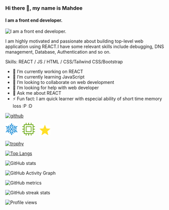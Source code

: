 ### Hi there 👋, my name is Mahdee
#### I am a front end developer.
![I am a front end developer.](https://scontent.fdac14-1.fna.fbcdn.net/v/t1.6435-9/69529095_500016320570110_917308145733206016_n.jpg?_nc_cat=103&ccb=1-7&_nc_sid=730e14&_nc_eui2=AeEM-2rJ8fDvbOAkpL_olePRdse3tq6TRjV2x7e2rpNGNbbxy8HNufZSv-duMEbR7stPTcAKnnH26BW5Pv0P5ycj&_nc_ohc=LWpCPb30QsQAX95xEPu&_nc_ht=scontent.fdac14-1.fna&oh=00_AT_zp7lJd9KZdhnauBANAR5dDDXKQgaEe7rPEFI_6KIUbQ&oe=630277E9)

I am highly motivated and passionate about building top-level web application using REACT.I have some relevant skills include debugging, DNS management, Database, Authentication and so on.

Skills: REACT / JS / HTML / CSS/Tailwind CSS/Bootstrap

- 🔭 I’m currently working on REACT 
- 🌱 I’m currently learning JavaScript 
- 👯 I’m looking to collaborate on web development 
- 🤔 I’m looking for help with web developer 
- 💬 Ask me about REACT  
- ⚡ Fun fact: I am quick learner with especial ability of short time memory loss :P :D   


[<img src='https://cdn.jsdelivr.net/npm/simple-icons@3.0.1/icons/github.svg' alt='github' height='40'>](https://github.com/Mahdee-Islam)  

<a href='https://archiveprogram.github.com/'><img src='https://raw.githubusercontent.com/acervenky/animated-github-badges/master/assets/acbadge.gif' width='40' height='40'></a> <a href='https://docs.github.com/en/developers'><img src='https://raw.githubusercontent.com/acervenky/animated-github-badges/master/assets/devbadge.gif' width='40' height='40'></a> <a href='https://stars.github.com/'><img src='https://raw.githubusercontent.com/acervenky/animated-github-badges/master/assets/starbadge.gif' width='35' height='35'></a> 

[![trophy](https://github-profile-trophy.vercel.app/?username=Mahdee-Islam)](https://github.com/ryo-ma/github-profile-trophy)

[![Top Langs](https://github-readme-stats.vercel.app/api/top-langs/?username=Mahdee-Islam)](https://github.com/anuraghazra/github-readme-stats)

![GitHub stats](https://github-readme-stats.vercel.app/api?username=Mahdee-Islam&show_icons=true)  

![GitHub Activity Graph](https://activity-graph.herokuapp.com/graph?username=Mahdee-Islam)  

![GitHub metrics](https://metrics.lecoq.io/Mahdee-Islam)  

![GitHub streak stats](https://github-readme-streak-stats.herokuapp.com/?user=Mahdee-Islam)  

![Profile views](https://gpvc.arturio.dev/Mahdee-Islam)  
